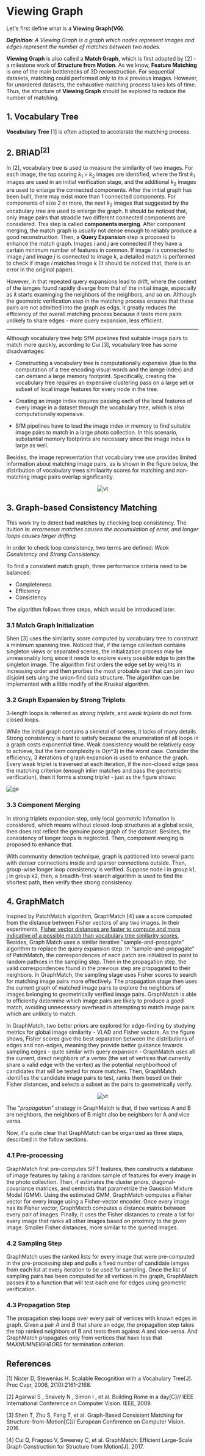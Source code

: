# Viewing Graph

Let's first define what is a **Viewing Graph(VG)**.

***Definition**: A Viewing Graph is a graph which nodes represent images and edges represent the number of matches between two nodes.*

**Viewing Graph** is also called a **Match Graph**, which is first adopted by [2] - a milestone work of **Structure from Motion**.
As we know, **Feature Matching** is one of the main bottlenecks of 3D reconstruction. For sequential datasets, matching could performed only to its $k$
previous images. However, for unordered datasets, the exhaustive matching process takes lots of time. Thus, the structure of **Viewing Graph** should be explored to reduce the number of matching. 

## 1. Vocabulary Tree
**Vocabulary Tree** [1] is often adopted to accelarate the matching process. 

## 2. BRIAD<sup>[2]</sup>
In [2], vocabulary tree is used to measure the similarity of two images. For each image, the top scoring $k_1 + k_2$ images are identified, where the first $k_1$ images are used in an initial verification stage, and the additional $k_2$ images are used to enlarge the connected components. After the initial graph has been built, there may exist more than 1 connected components. For components of size 2 or more, the next $k_2$ images that suggested by the vocabulary tree are used to enlarge the graph. It should be noticed that, only image pairs that straddle two different connected components are considered. This step is called **components merging**. After component merging, the match graph is usually not dense enough to reliably produce a good reconstruction. Then, a **Query Expansion** step is proposed to enhance the match graph. Images $i$ and $j$ are connected if they have a certain minimum number of features in common. If image $i$ is connected to image $j$ and image $j$ is connected to image k, a detailed match is performed to check if image $i$ matches image $k$ (It should be noticed that, there is an error in the original paper). 

However, in that repeated query expansions lead to drift, where the context of the iamges found rapidly diverge from that of the initial image, especially as it starts examinging the neighbors of the neighbors, and so on. Although the geometric verification step in the matching process ensures that these pairs are not admitted into the graph as edgs, it greatly reduces the efficiency of the overall matching process because it tests more pairs unlikely to share edges - more query expansion, less efficient.
___
Although vocabulary tree help SfM pipelines find suitable image pairs to match more quickly, according to Cui [3], vocabulary tree has some disadvantages:

-  Constructing a vocabulary tree is computationally expensive (due to the computation of a tree encoding visual words and the iamge index) and can demand a large memory footprint. Specifically, creating the vocabulary tree requires an expensive clustering pass on a large set or subset of local image features for every node in the tree.

- Creating an image index requires passing each of the local features of every image in a dataset through the vocabulary tree, which is also computationally expensive.

- SfM pipelines have to load the image index in memory to find suitable image pairs to match in a large photo collection. In this scenario, substantial memory footprints are necessary since the image index is large as well.

Besides, the image representation that vocabulary tree use provides limited information about matching image pairs, as is shown in the figure below, the distribution of vocabulary trees similaarity scores for matching and non-matching image pairs overlap significantly.

<div align=center> 

![vt](img/vt.png)

</div>

## 3. Graph-based Consistency Matching

This work try to detect bad matches by checking loop consistency. The ituition is: *errorneous matches causes the accumulation of error, and longer loops causes larger drifting.* 

In order to check loop consistency, two terms are defined: *Weak Consistency* and *Strong Consistency*.

To find a consistent match graph, three performance criteria need to be balanced:
- Completeness
- Efficiency
- Consistency

The algorithm follows three steps, which would be introduced later.

### 3.1 Match Graph Initialization
Shen [3] uses the similarity score computed by vocabulary tree to construct a minimum spanning tree. Noticed that, if the iamge collection contains singleton views or separated scenes, the initialization process may be unreasonably long since it needs to explore every possible edge to join the singleton image. The algorithm first orders the edge set by weights in increasing order and then prorbes the most probable pair that can join two disjoint sets uing the union-find data structure. The algorithm can be implemented with a little modify of the Kruskal algorithm.

### 3.2 Graph Expansion by Strong Triplets

3-length loops is referred as *strong triplets*, and *weak triplets* do not form closed loops.

While the initial graph contains a skeletal of scenes, it lacks of many details. Strong consistency is hard to satisfy because the enumeration of all loops in a graph costs exponential time. Weak consistency would be relatively easy to achieve, but the tiem complexity is O(n^3) in the worst case. Consider the efficiency, 3 iterations of graph expansion is used to enhance the graph. Every weak triplet is traversed at each iteration, if the non-closed edge pass the matching criterion (enough inlier matches and pass the geometric verification), then it forms a strong triplet - just as the figure shows:

![ge](img/ge.png)

### 3.3 Component Merging

In strong triplets expansion step, only local geometric infomation is considered, which means without closed-loop structures at a global scale, then does not reflect the genuine pose graph of the dataset. 
Besides, the consistency of longer loops is neglected. Then, component merging is proposed to enhance that.

With community detection technique, graph is patitioned into several parts with denser connections inside and sparser connections outside. Then, group-wise longer loop consistency is verified. Suppose node i in group k1, j in group k2, then, a breadth-first-search algorithm is used to find the shortest path, then verify thee strong consistency.

## 4. GraphMatch
Inspired by PatchMatch algorithm, GraphMatch [4] use a score computed from the distance between Fisher vectors of any two images. In their experiments, <u>Fisher vector distances are faster to compute and more indicative of a possible match than vocabulary tree similarity scores.</u> Besides, Graph Match uses a similar iterative "sample-and-propagate" algorithm to replace the query expansion step. In "sample-and-propagate" of PatchMatch, the correspondences of each patch are initialized to point to random pathces in the sampling step. Then in the propagation step, the valid correspondences found in the previous step are propagated to their neighbors. In GraphMatch, the sampling stage uses Fisher scores to search for matching image pairs more effectively. The propagation stage then uses the current graph of matched image pairs to explore the neighbors of images belonging to geometrically verified image pairs. GraphMatch is able to efficiently determine which image pairs are likely to produce a good match, avoiding unnecessary overhead in attempting to match image pairs which are unlikely to match.

In GraphMatch, two better priors are explored for edge-finding by studying metrics for global image similarity - VLAD and Fisher vectors. As the figure shows, Fisher scores give the best separation between the distributions of edges and non-edges, meaning they provide better guidance towards sampling edges - quite similar with query expansion - GraphMatch uses all the current, direct neighbors of a vertex (the set of vertices that currently share a valid edge with the vertex) as the potential neighborhood of candidates that will be tested for more matches. Then, GraphMatch identifies the candidate image pairs to test, ranks them besed on their Fisher distances, and selects a subset as the pairs to geometrically verify.


<div align=center> 

![vt](img/compare.png)

</div>

The *"propagation"* strategy in GraphMatch is that, if two vertices A and B are neighbors, the neighbors of B might also be neighbors for A and vice versa.

Now, it's quite clear that GraphMatch can be organized as three steps, described in the follow sections.

### 4.1 Pre-processing
GraphMatch first pre-computes SIFT features, then constructs a database of image features by taking a random sample of features for every image in the photo collection. Then, if estimates the cluster priors, diagonal-covariance matrices, and centroids that parametrize the Gaussian Mixture Model (GMM). Using the estimated GMM, GraphMatch computes a Fisher vector for every image using a Fisher-vector encoder. Once every image has its Fisher vector, GraphMatch computes a distance matrix between every pair of images. Finally, it uses the Fisher distances to create a list for every image that ranks all other images based on proximity to the given image. Smaller Fisher distances, more similar to the queried images.

### 4.2 Sampling Step

GraphMatch uses the ranked lists for every image that were pre-computed in the pre-processing step and pulls a fixed number of candidate iamges from each list at every iteration to be used for sampling. Once the list of sampling pairs has been computed for all vertices in the graph, GraphMatch passes it to a function that will test each one for edges using geometric verification.

### 4.3 Propagation Step

The propagation step loops over every pair of vertices with known edges in graph. Given a pair *A* and *B* that share an edge, the propagation step takes the top ranked neighbors of B and tests them against *A* and vice-versa. And GraphMatch propagates only from vertices that have less that *MAXNUMNEIGHBORS* for termination criterion.

## References
[1] Nister D, Stewenius H. Scalable Recognition with a Vocabulary Tree[J]. Proc Cvpr, 2006, 2(10):2161-2168.

[2] Agarwal S , Snavely N , Simon I , et al. Building Rome in a day[C]// IEEE International Conference on Computer Vision. IEEE, 2009.

[3] Shen T, Zhu S, Fang T, et al. Graph-Based Consistent Matching for Structure-from-Motion[C]// European Conference on Computer Vision. 2016.

[4] Cui Q, Fragoso V, Sweeney C, et al. GraphMatch: Efficient Large-Scale Graph Construction for Structure from Motion[J]. 2017.